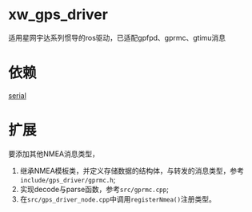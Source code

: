 # xw_gps_driver
 
适用星网宇达系列惯导的ros驱动，已适配gpfpd、gprmc、gtimu消息

# 依赖
[serial](https://github.com/wjwwood/serial)

# 扩展
要添加其他NMEA消息类型，
1. 继承NMEA模板类，并定义存储数据的结构体，与转发的消息类型，参考`include/gps_driver/gprmc.h`;
2. 实现decode与parse函数，参考`src/gprmc.cpp`;
3. 在`src/gps_driver_node.cpp`中调用`registerNmea()`注册类型。

